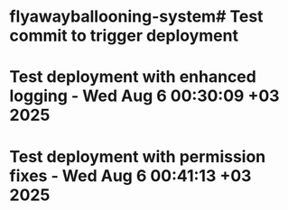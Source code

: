 # flyawayballooning-system# Test commit to trigger deployment
# Test deployment with enhanced logging - Wed Aug  6 00:30:09 +03 2025
# Test deployment with permission fixes - Wed Aug  6 00:41:13 +03 2025

